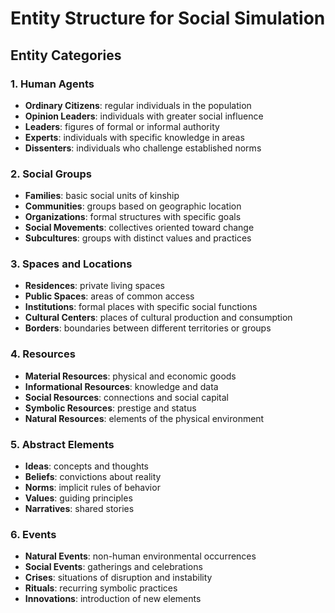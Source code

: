 # Entity Structure for Social Simulation

## Entity Categories

### 1. Human Agents
- **Ordinary Citizens**: regular individuals in the population
- **Opinion Leaders**: individuals with greater social influence
- **Leaders**: figures of formal or informal authority
- **Experts**: individuals with specific knowledge in areas
- **Dissenters**: individuals who challenge established norms

### 2. Social Groups
- **Families**: basic social units of kinship
- **Communities**: groups based on geographic location
- **Organizations**: formal structures with specific goals
- **Social Movements**: collectives oriented toward change
- **Subcultures**: groups with distinct values and practices

### 3. Spaces and Locations
- **Residences**: private living spaces
- **Public Spaces**: areas of common access
- **Institutions**: formal places with specific social functions
- **Cultural Centers**: places of cultural production and consumption
- **Borders**: boundaries between different territories or groups

### 4. Resources
- **Material Resources**: physical and economic goods
- **Informational Resources**: knowledge and data
- **Social Resources**: connections and social capital
- **Symbolic Resources**: prestige and status
- **Natural Resources**: elements of the physical environment

### 5. Abstract Elements
- **Ideas**: concepts and thoughts
- **Beliefs**: convictions about reality
- **Norms**: implicit rules of behavior
- **Values**: guiding principles
- **Narratives**: shared stories

### 6. Events
- **Natural Events**: non-human environmental occurrences
- **Social Events**: gatherings and celebrations
- **Crises**: situations of disruption and instability
- **Rituals**: recurring symbolic practices
- **Innovations**: introduction of new elements
